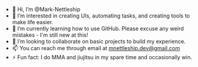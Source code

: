 - 👋 Hi, I’m @Mark-Nettleship
- 👀 I’m interested in creating UIs, automating tasks, and creating tools to make life easier.
- 🌱 I’m currently learning how to use GitHub. Please excuse any weird mistakes - I'm still new at this!
- 💞️ I’m looking to collaborate on basic projects to build my experience.
- 📫 You can reach me through email at mnettleship.dev@gmail.com
- ⚡ Fun fact: I do MMA and jiujitsu in my spare time and occasionally win.

<!---
Mark-Nettleship/Mark-Nettleship is a ✨ special ✨ repository because its `README.md` (this file) appears on your GitHub profile.
You can click the Preview link to take a look at your changes.
--->
